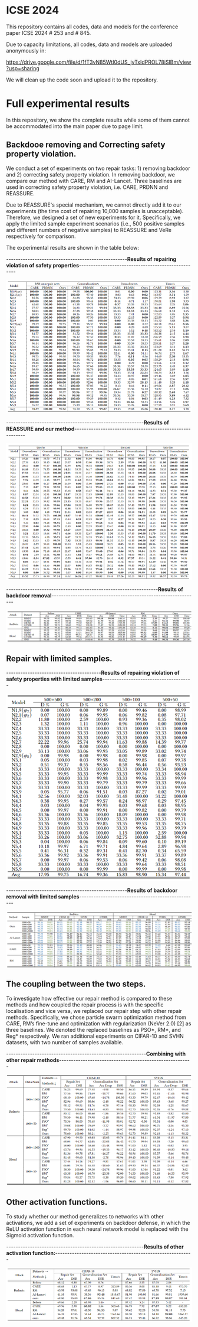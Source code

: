 
# ICSE 2024

This repository contains all codes, data and models for the conference paper ICSE 2024 # 253 and # 845.

Due to capacity limitations, all codes, data and models are uploaded anonymously in:

https://drive.google.com/file/d/1fT3vN85WtI0dUS_jvTxIdPROL78iSlBm/view?usp=sharing

We will clean up the code soon and upload it to the repository.

# Full experimental results
In this repository, we show the complete results while some of them cannot be accommodated into the main paper due to page limit.
## Backdooe removing and Correcting safety property violation.

We conduct a set of experiments on two repair tasks: 1) removing backdoor and 2) correcting safety property violation. In removing backdoor, we compare our method with CARE, RM and AI-Lancet. Three baselines are used in correcting safety property violation, i.e. CARE, PRDNN and REASSURE. 

Due to REASSURE's special mechanism, we cannot directly add it to our experiments (the time cost of repairing 10,000 samples is unacceptable). Therefore, we designed a set of new experiments for it. Specifically, we apply the limited sample experiment scenarios (i.e., 500 positive samples and different numbers of negative samples) to REASSURE and VeRe respectively for comparison. 

The experimental results are shown in the table below:

---------------------------------------------------**Results of repairing violation of safety properties**---------------------------------------------------
<div align=center>
<img src="https://github.com/nninjn/VeRe/blob/main/images/safety_no.png">
</div>

----------------------------------------------------------**Results of REASSURE and our method**---------------------------------------------------------
<div align=center>
<img src="https://github.com/nninjn/VeRe/blob/main/images/reassure_no.png">
</div>

----------------------------------------------------------------**Results of backdoor removal**--------------------------------------------------------------
<div align=center>
<img src="https://github.com/nninjn/VeRe/blob/main/images/backdoor_no.png">
</div>

## Repair with limited samples.
----------------------------------------**Results of repairing violation of safety properties with limited samples**--------------------------------------
<div align=center>
<img src="https://github.com/nninjn/VeRe/blob/main/images/safety_number_no.png">
</div>
  
---------------------------------------------------**Results of backdoor removal with limited samples**--------------------------------------------------
<div align=center>
<img src="https://github.com/nninjn/VeRe/blob/main/images/backdoor_number_no.png">
</div>

## The coupling between the two steps.
To investigate how effective our repair method is compared to these methods and how coupled the repair process is with the specific localisation and vice versa, we replaced our repair step with other repair methods. Specifically, we chose particle swarm optimization method from CARE, RM’s fine-tune and optimization with regularization (NeVer 2.0) [2] as three baselines. We denoted the replaced baselines as PSO*, RM*, and Reg* respectively. We ran additional experiments on CIFAR-10 and SVHN datasets, with two number of samples available.


-----------------------------------------------------------**Combining with other repair methods**--------------------------------------------------------
<div align=center>
<img src="https://github.com/nninjn/VeRe/blob/main/images/combine_no.png">
</div>

## Other activation functions.
To study whether our method generalizes to networks with other activations, we add a set of experiments on backdoor defense, in which the ReLU activation function in each neural network model is replaced with the
Sigmoid activation function.

----------------------------------------------------------**Results of other activation function:**----------------------------------------------------------
<div align=center>
<img src="https://github.com/nninjn/VeRe/blob/main/images/other_no.png">
</div>
